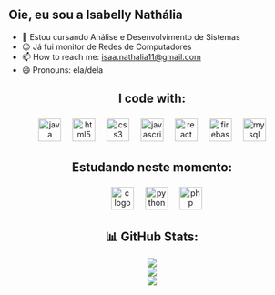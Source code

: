 
## Oie, eu sou a Isabelly Nathália

- 🌱 Estou cursando Análise e Desenvolvimento de Sistemas
- 😉 Já fui monitor de Redes de Computadores
- 📫 How to reach me: isaa.nathalia11@gmail.com
- 😄 Pronouns: ela/dela

###

<h2 align="center">I code with: </h2>

###

<div align="center">
  <img src="https://cdn.jsdelivr.net/gh/devicons/devicon/icons/java/java-original.svg" height="40" alt="java logo"  />
  <img width="12" />
  <img src="https://cdn.jsdelivr.net/gh/devicons/devicon/icons/html5/html5-original.svg" height="40" alt="html5 logo"  />
  <img width="12" />
  <img src="https://cdn.jsdelivr.net/gh/devicons/devicon/icons/css3/css3-original.svg" height="40" alt="css3 logo"  />
  <img width="12" />
  <img src="https://cdn.jsdelivr.net/gh/devicons/devicon/icons/javascript/javascript-original.svg" height="40" alt="javascript logo"  />
  <img width="12" />
  <img src="https://cdn.jsdelivr.net/gh/devicons/devicon/icons/react/react-original.svg" height="40" alt="react logo"  />
  <img width="12" />
  <img src="https://cdn.jsdelivr.net/gh/devicons/devicon/icons/firebase/firebase-plain.svg" height="40" alt="firebase logo"  />
  <img width="12" />
  <img src="https://cdn.jsdelivr.net/gh/devicons/devicon/icons/mysql/mysql-original.svg" height="40" alt="mysql logo"  />
  </div>
  
###

<h2 align="center">Estudando neste momento: </h2>

###

<div align="center">

  <img width="12" />
  <img src="https://cdn.jsdelivr.net/gh/devicons/devicon/icons/c/c-original.svg" height="40" alt="c logo"  />
  <img width="12" />
  <img src="https://cdn.jsdelivr.net/gh/devicons/devicon/icons/python/python-original.svg" height="40" alt="python logo"  />
  <img width="12" />
  <img src="https://cdn.jsdelivr.net/gh/devicons/devicon/icons/php/php-original.svg" height="40" alt="php logo"  />
</div>


<div align="center">
  <h2>📊 GitHub Stats:</h2>
  <img src="https://github-readme-stats.vercel.app/api?username=Isabelly-Nathalia&theme=nightowl&hide_border=false&include_all_commits=false&count_private=false"/><br/>
  <img src="https://github-readme-streak-stats.herokuapp.com/?user=Isabelly-Nathalia&theme=nightowl&hide_border=false"/><br/>
  <img src="https://github-readme-stats.vercel.app/api/top-langs/?username=Isabelly-Nathalia&theme=nightowl&hide_border=false&include_all_commits=false&count_private=false&layout=compact"/>
</div>

